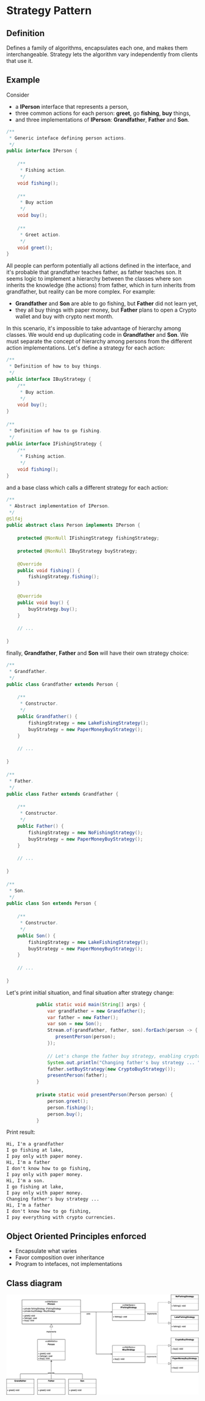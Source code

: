 
# Strategy Pattern

## Definition

Defines a family of algorithms, encapsulates each one, and makes them interchangeable. Strategy lets the algorithm vary 
independently from clients that use it.

## Example

Consider 
* a **IPerson** interface that represents a person, 
* three common actions for each person: **greet**, go **fishing**, **buy** things, 
* and three implementations of **IPerson**: **Grandfather**, **Father** and **Son**.

```java
/**
 * Generic inteface defining person actions.
 */
public interface IPerson {

    /**
     * Fishing action.
     */
    void fishing();

    /**
     * Buy action
     */
    void buy();

    /**
     * Greet action.
     */
    void greet();
}
```

All people can perform potentially all actions defined in the interface, and it's probable that grandfather teaches 
father, as father teaches son. It seems logic to implement a hierarchy between the classes where son inherits 
the knowledge (the actions) from father, which in turn inherits from grandfather, but reality can be more complex. For 
example:
* **Grandfather** and **Son** are able to go fishing, but **Father** did not learn yet,
* they all buy things with paper money, but **Father** plans to open a Crypto wallet and buy with crypto next month.

In this scenario, it's impossible to take advantage of hierarchy among classes. We would end up duplicating code in 
**Grandfather** and **Son**.
We must separate the concept of hierarchy among persons from the different action implementations.
Let's define a strategy for each action:

```java
/**
 * Definition of how to buy things.
 */
public interface IBuyStrategy {
    /**
     * Buy action.
     */
    void buy();
}

/**
 * Definition of how to go fishing.
 */
public interface IFishingStrategy {
    /**
     * Fishing action.
     */
    void fishing();
}
```

and a base class which calls a different strategy for each action:

```java
/**
 * Abstract implementation of IPerson.
 */
@Slf4j
public abstract class Person implements IPerson {

    protected @NonNull IFishingStrategy fishingStrategy;

    protected @NonNull IBuyStrategy buyStrategy;

    @Override
    public void fishing() {
        fishingStrategy.fishing();
    }

    @Override
    public void buy() {
        buyStrategy.buy();
    }
    
    // ...

}
```

finally, **Grandfather**, **Father** and **Son** will have their own strategy choice:

```java
/**
 * Grandfather.
 */
public class Grandfather extends Person {

    /**
     * Constructor.
     */
    public Grandfather() {
        fishingStrategy = new LakeFishingStrategy();
        buyStrategy = new PaperMoneyBuyStrategy();
    }

    // ...

}

/**
 * Father.
 */
public class Father extends Grandfather {

    /**
     * Constructor.
     */
    public Father() {
        fishingStrategy = new NoFishingStrategy();
        buyStrategy = new PaperMoneyBuyStrategy();
    }

    // ...

}

/**
 * Son.
 */
public class Son extends Person {

    /**
     * Constructor.
     */
    public Son() {
        fishingStrategy = new LakeFishingStrategy();
        buyStrategy = new PaperMoneyBuyStrategy();
    }

    // ...

}

``` 

Let's print initial situation, and final situation after strategy change:

```java
           public static void main(String[] args) {
               var grandfather = new Grandfather();
               var father = new Father();
               var son = new Son();
               Stream.of(grandfather, father, son).forEach(person -> {
                  presentPerson(person);
               });
       
               // Let's change the father buy strategy, enabling crypto payments
               System.out.println("Changing father's buy strategy ... ");
               father.setBuyStrategy(new CryptoBuyStrategy());
               presentPerson(father);
           }
       
           private static void presentPerson(Person person) {
               person.greet();
               person.fishing();
               person.buy();
           }
```

Print result:

```
Hi, I'm a grandfather
I go fishing at lake,
I pay only with paper money.
Hi, I'm a father
I don't know how to go fishing,
I pay only with paper money.
Hi, I'm a son.
I go fishing at lake,
I pay only with paper money.
Changing father's buy strategy ... 
Hi, I'm a father
I don't know how to go fishing,
I pay everything with crypto currencies. 
```
## Object Oriented Principles enforced

* Encapsulate what varies
* Favor composition over inheritance
* Program to intefaces, not implementations


## Class diagram

![strategy](./etc/strategy.png "Strategy")
